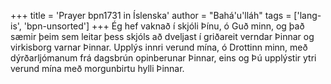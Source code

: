 +++
title = 'Prayer bpn1731 in Íslenska'
author = "Bahá'u'lláh"
tags = ['lang-is', 'bpn-unsorted']
+++
Ég hef vaknað í skjóli Þínu, ó Guð minn, og það sæmir þeim sem leitar þess skjóls að dveljast í griðareit verndar Þinnar og virkisborg varnar Þinnar. Upplýs innri verund mína, ó Drottinn minn, með dýrðarljómanum frá dagsbrún opin­berunar Þinn­ar, eins og Þú upplýstir ytri verund mína með morgunbirtu hylli Þinnar.
